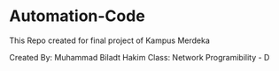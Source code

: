 # Automation-Code
This Repo created for final project of Kampus Merdeka

Created By: Muhammad Biladt Hakim
Class: Network Programibility - D

